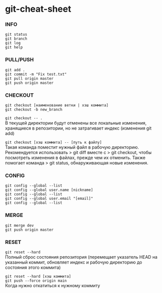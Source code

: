 # git-cheat-sheet


### INFO
``` git status ```  
``` git branch ```  
``` git log ```  
``` git help ```  


### PULL/PUSH
``` git add . ```  
``` git commit -m "Fix test.txt" ```  
``` git pull origin master ```  
``` git push origin master ```  


### CHECKOUT
``` git checkout [наименование ветки | хэш коммита] ```  
``` git checkout -b new_branch ```  

``` git checkout -- . ```  
В текущей директории будут отменены все локальные изменения, хранящиеся в репозитории, но не затрагивает индекс (изменения git add)

``` git checkout [хэш коммита] -- [путь к файлу] ```  
Такая команда поместит нужный файл в рабочую директорию. Рекомендуется использовать > git diff вместе с > git checkout, чтобы посмотреть изменения в файлах, прежде чем их отменить. Также помогает команда > git status, обнаруживающая новые изменения.


### CONFIG
``` git config --global --list ```  
``` git config --global user.name [nickname] ```  
``` git config --global --list ```  
``` git config --global user.email "[email]" ```  
``` git config --global --list ```  


### MERGE
``` git merge dev ```  
``` git push origin master ```  


### RESET
``` git reset --hard ```  
Полный сброс состояния репозитория (перемещает указатель HEAD на указанный коммит, обновляет индекс и рабочую директорию до состояния этого коммита)

``` git reset --hard [хэш коммита] ```  
``` git push --force origin main ```  
Когда нужно откатиться к нужному коммиту
